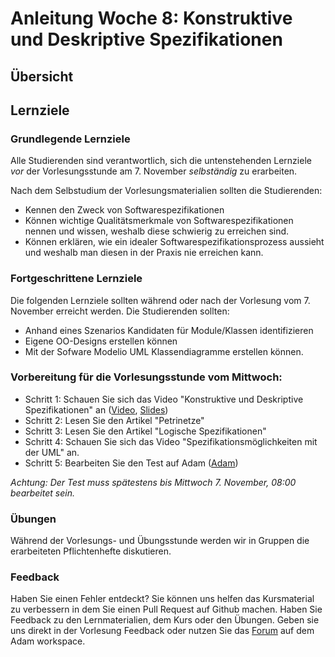 # Anleitung Woche 8: Konstruktive und Deskriptive Spezifikationen

## Übersicht


## Lernziele

### Grundlegende Lernziele

Alle Studierenden sind verantwortlich, sich die untenstehenden Lernziele *vor* der Vorlesungsstunde am 7. November *selbständig* zu erarbeiten.

Nach dem Selbstudium der Vorlesungsmaterialien sollten die Studierenden:
- Kennen den Zweck von Softwarespezifikationen
- Können wichtige Qualitätsmerkmale von Softwarespezifikationen nennen und wissen, weshalb diese schwierig zu erreichen sind. 
- Können erklären, wie ein idealer Softwarespezifikationsprozess aussieht und weshalb man diesen in der Praxis nie erreichen kann.

### Fortgeschrittene Lernziele


Die folgenden Lernziele sollten während oder nach der Vorlesung vom 7. November erreicht werden. Die Studierenden sollten:
- Anhand eines Szenarios Kandidaten für Module/Klassen identifizieren
- Eigene OO-Designs erstellen können
- Mit der Sofware Modelio UML Klassendiagramme erstellen können.


### Vorbereitung für die Vorlesungsstunde vom Mittwoch:

* Schritt 1: Schauen Sie sich das Video "Konstruktive und Deskriptive Spezifikationen" an  ([Video](https://drive.switch.ch/index.php/s/kNHnLQQMO14p0sM), [Slides](./slides/specification-overview.html))
* Schritt 2: Lesen Sie den Artikel "Petrinetze" 
* Schritt 3: Lesen Sie den Artikel "Logische Spezifikationen"
* Schritt 4: Schauen Sie sich das Video "Spezifikationsmöglichkeiten mit der UML" an. 
* Schritt 5: Bearbeiten Sie den Test auf Adam ([Adam](https://adam.unibas.ch/goto_adam_tst_736508.html))

*Achtung: Der Test muss spätestens bis Mittwoch 7. November, 08:00 bearbeitet sein.*
  

### Übungen
Während der Vorlesungs- und Übungsstunde werden wir in Gruppen die erarbeiteten Pflichtenhefte diskutieren. 

### Feedback

Haben Sie einen Fehler entdeckt? Sie können uns helfen das Kursmaterial zu verbessern in dem Sie einen Pull Request auf Github machen. 
Haben Sie Feedback zu den Lernmaterialien, dem Kurs oder den Übungen. Geben sie uns direkt in der Vorlesung Feedback oder nutzen Sie das [Forum](https://adam.unibas.ch/goto_adam_frm_700919.html) auf dem Adam workspace.
